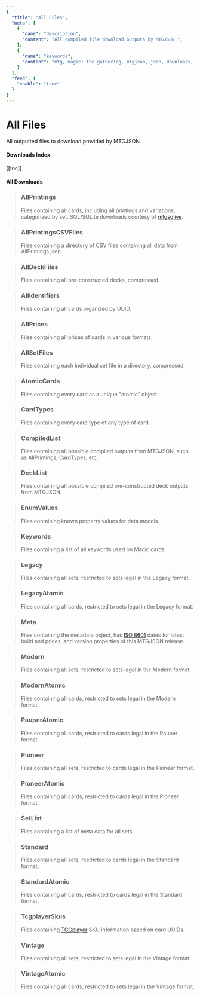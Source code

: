```yaml
---
{
  "title": "All Files",
  "meta": [
    {
      "name": "description",
      "content": "All compiled file download outputs by MTGJSON.",
    },
    {
      "name": "keywords",
      "content": "mtg, magic: the gathering, mtgjson, json, downloads, download, files, all files",
    }
  ],
  "feed": {
    "enable": "true"
  }
}
---
```


# All Files

All outputted files to download provided by MTGJSON.

#### Downloads Index

[[toc]]

#### All Downloads

> ### AllPrintings
> Files containing all cards, including all printings and variations, categorized by set.  SQL/SQLite downloads courtesy of [mtgsqlive](https://github.com/mtgjson/mtgsqlive).  
>
> <DownloadField fileName='"AllPrintings"'/>

> ### AllPrintingsCSVFiles
> Files containing a directory of CSV files containing all data from AllPrintings.json.
>
> <DownloadField fileName='"AllPrintingsCSVFiles"'/>

> ### AllDeckFiles
> Files containing all pre-constructed decks, compressed.
>
> <DownloadField fileName='"AllDecksFiles"'/>

> ### AllIdentifiers
> Files containing all cards organized by UUID.
>
> <DownloadField fileName='"AllIdentifiers"'/>

> ### AllPrices
> Files containing all prices of cards in various formats.
>
> <DownloadField fileName='"AllPrices"'/> 

> ### AllSetFiles
> Files containing each individual set file in a directory, compressed.
>
> <DownloadField fileName='"AllSetFiles"'/>

> ### AtomicCards
> Files containing every card as a unique "atomic" object.
>
> <DownloadField fileName='"AtomicCards"'/> 

> ### CardTypes
> Files containing every card type of any type of card.
>
> <DownloadField fileName='"CardTypes"'/>

> ### CompiledList
> Files containing all possible compiled outputs from MTGJSON, such as AllPrintings, CardTypes, etc.
>
> <DownloadField fileName='"CompiledList"'/>

> ### DeckList
> Files containing all possible compiled pre-constructed deck outputs from MTGJSON.
>
> <DownloadField fileName='"DeckList"'/>

> ### EnumValues
> Files containing known property values for data models.
>
> <DownloadField fileName='"EnumValues"'/>

> ### Keywords
> Files containing a list of all keywords used on Magic cards.
>
> <DownloadField fileName='"Keywords"'/>

> ### Legacy
> Files containing all sets, restricted to sets legal in the Legacy format.
>
> <DownloadField fileName='"Legacy"'/>

> ### LegacyAtomic
> Files containing all cards, restricted to sets legal in the Legacy format.
>
> <DownloadField fileName='"LegacyAtomic"'/>

> ### Meta
> Files containing the metadata object, has [ISO 8601](https://www.iso.org/iso-8601-date-and-time-format.html) dates for latest build and prices, and version properties of this MTGJSON release.
>
> <DownloadField fileName='"Meta"'/>

> ### Modern
> Files containing all sets, restricted to sets legal in the Modern format.
>
> <DownloadField fileName='"Modern"'/>

> ### ModernAtomic
> Files containing all cards, restricted to sets legal in the Modern format.
>
> <DownloadField fileName='"ModernAtomic"'/>

> ### PauperAtomic
> Files containing all cards, restricted to cards legal in the Pauper format.
>
> <DownloadField fileName='"PauperAtomic"'/>

> ### Pioneer
> Files containing all sets, restricted to cards legal in the Pioneer format.
>
> <DownloadField fileName='"Pioneer"'/>

> ### PioneerAtomic
> Files containing all cards, restricted to cards legal in the Pioneer format.
>
> <DownloadField fileName='"PioneerAtomic"'/>

> ### SetList
> Files containing a list of meta data for all sets.
>
> <DownloadField fileName='"SetList"'/>

> ### Standard
> Files containing all sets, restricted to cards legal in the Standard format.
>
> <DownloadField fileName='"Standard"'/>

> ### StandardAtomic
> Files containing all cards, restricted to cards legal in the Standard format.
>
> <DownloadField fileName='"StandardAtomic"'/>

> ### TcgplayerSkus
> Files containing [TCGplayer](https://www.tcgplayer.com/?partner=mtgjson&utm_campaign=affiliate&utm_medium=mtgjson&utm_source=mtgjson) SKU information based on card UUIDs.
>
> <DownloadField fileName='"TcgplayerSkus"'/>

> ### Vintage
> Files containing all sets, restricted to sets legal in the Vintage format.
>
> <DownloadField fileName='"Vintage"'/>

> ### VintageAtomic
> Files containing all cards, restricted to sets legal in the Vintage format.
>
> <DownloadField fileName='"VintageAtomic"'/>
